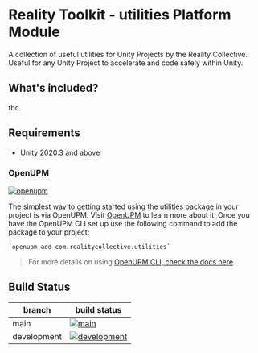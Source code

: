 # Reality Toolkit - utilities Platform Module

A collection of useful utilities for Unity Projects by the Reality Collective.  Useful for any Unity Project to accelerate and code safely within Unity.

## What's included?
<!-- Fill in list of what is included here -->

tbc.

## Requirements
<!-- Fill in list of requirements here -->

- [Unity 2020.3 and above](https://unity.com/)

### OpenUPM
<!-- Check openUPM links and details -->

[![openupm](https://img.shields.io/npm/v/com.realitycollective.utilities?label=openupm&registry_uri=https://package.openupm.com)](https://openupm.com/packages/com.realitycollective.utilities/)

The simplest way to getting started using the utilities package in your project is via OpenUPM. Visit [OpenUPM](https://openupm.com/docs/) to learn more about it. Once you have the OpenUPM CLI set up use the following command to add the package to your project:

```
`openupm add com.realitycollective.utilities`
```

> For more details on using [OpenUPM CLI, check the docs here](https://github.com/openupm/openupm-cli#installation).

## Build Status
<!-- Check build status links and details -->

| branch | build status |
| --- | --- |
| main | [![main](https://github.com/realitycollective/com.realitycollective.utilities/actions/workflows/buildupmpackages.yml/badge.svg?branch=main)](https://github.com/realitycollective/com.realitycollective.utilities/actions/workflows/buildupmpackages.yml) |
| development | [![development](https://github.com/realitycollective/com.realitycollective.utilities/actions/workflows/buildupmpackages.yml/badge.svg?branch=development)](https://github.com/realitycollective/com.realitycollective.utilities/actions/workflows/buildupmpackages.yml) |

